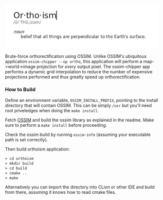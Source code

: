 ![orthoism](orthoism.png?raw=true "Title")

Brute-force orthorectification using OSSIM. Unlike OSSIM's ubiquitous application `ossim-chipper --op ortho`, this application will perform a map->world->image projection for _every_ output pixel. The ossim-chipper app performs a dynamic grid interpolation to reduce the number of expensive projections performed and thus greatly speed up orthorectification.

### How to Build
Define an environment variable, `OSSIM_INSTALL_PREFIX`, pointing to the install directory that will contain OSSIM. This can be simply `/usr` but you'll need root priveledges when doing the `make install`.

Fetch [OSSIM](https://github.com/ossimlabs/ossim) and build the ossim library as explained in the readme. Make sure to perform a `make install` before proceeding.

Check the ossim build by running `ossim-info` (assuming your executable path is set correctly).

Then build orthoism application:
```
> cd orthoism
> mkdir build
> cd build
> cmake ..
> make
```
Alternatively you can import the directory into CLion or other IDE and build from there, assuming it knows how to read cmake files.

